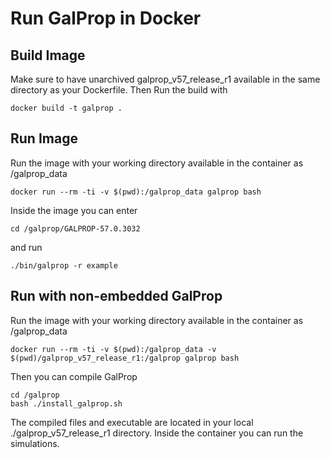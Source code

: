 # Run GalProp in Docker

## Build Image

Make sure to have unarchived galprop_v57_release_r1 available in the same directory as your Dockerfile. Then Run the build with

	docker build -t galprop .


## Run Image

Run the image with your working directory available in the container as /galprop_data

	docker run --rm -ti -v $(pwd):/galprop_data galprop bash


Inside the image you can enter

	cd /galprop/GALPROP-57.0.3032

and run

	./bin/galprop -r example

## Run with non-embedded GalProp

Run the image with your working directory available in the container as /galprop_data

	docker run --rm -ti -v $(pwd):/galprop_data -v $(pwd)/galprop_v57_release_r1:/galprop galprop bash

Then you can compile GalProp

	cd /galprop
	bash ./install_galprop.sh

The compiled files and executable are located in your local ./galprop_v57_release_r1 directory. Inside the container you can run the simulations.
